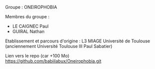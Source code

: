 Groupe : ONEIROPHOBIA

Membres du groupe :
  - LE CAIGNEC Paul
  - GUIRAL Nathan

Etablissement et parcours d'origine : L3 MIAGE Université de Toulouse (anciennement Université Toulouse III Paul Sabatier)

Lien vers le repo (car +100 Mo) 
https://github.com/babiilabux/Oneirophobia.git


